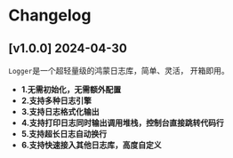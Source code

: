 # Changelog

## [v1.0.0] 2024-04-30

`Logger`是一个超轻量级的鸿蒙日志库，简单、灵活， 开箱即用。
* **1.无需初始化，无需额外配置**
* **2.支持多种日志引擎**
* **3.支持日志格式化输出**
* **4.支持打印日志同时输出调用堆栈，控制台直接跳转代码行**
* **5.支持超长日志自动换行**
* **6.支持快速接入其他日志库，高度自定义**